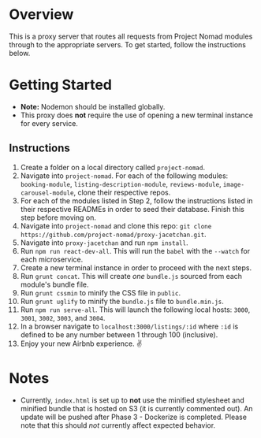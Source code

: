 # Overview

This is a proxy server that routes all requests from Project Nomad modules
through to the appropriate servers. To get started, follow the instructions
below.

# Getting Started
* __Note:__ Nodemon should be installed globally.
* This proxy does __not__ require the use of opening a new terminal instance for every service.

## Instructions
1. Create a folder on a local directory called `project-nomad`.
2. Navigate into `project-nomad`. For each of the following modules: `booking-module`, `listing-description-module`, `reviews-module`, `image-carousel-module`, clone their respective repos.
3. For each of the modules listed in Step 2, follow the instructions listed in their respective READMEs in order to seed their database. Finish this step before moving on.
4. Navigate into `project-nomad` and clone this repo: `git clone https://github.com/project-nomad/proxy-jacetchan.git`.
5. Navigate into `proxy-jacetchan` and run `npm install`.
6. Run `npm run react-dev-all`. This will run the `babel` with the `--watch` for each microservice.
7. Create a new terminal instance in order to proceed with the next steps.
8. Run `grunt concat`. This will create _one_ `bundle.js` sourced from each module's bundle file.
9. Run `grunt cssmin` to minify the CSS file in `public`.
10. Run `grunt uglify` to minify the `bundle.js` file to `bundle.min.js`.
11. Run `npm run serve-all`. This will launch the following local hosts: `3000`, `3001`, `3002`, `3003`, and `3004`.
12. In a browser navigate to `localhost:3000/listings/:id` where `:id` is defined
to be any number between 1 through 100 (inclusive).
13. Enjoy your new Airbnb experience. ✌️

# Notes
* Currently, `index.html` is set up to __not__ use the minified stylesheet and minified bundle that is hosted on S3 (it is currently commented out). An update will be pushed after Phase 3 - Dockerize is completed. Please note that this should _not_ currently affect expected behavior.
